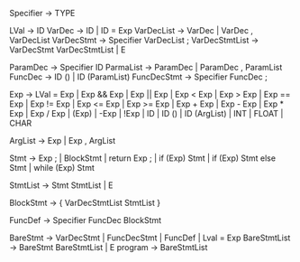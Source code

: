 Specifier -> TYPE

LVal -> ID
VarDec -> ID | ID = Exp
VarDecList -> VarDec | VarDec , VarDecList
VarDecStmt -> Specifier VarDecList ;
VarDecStmtList -> VarDecStmt VarDecStmtList | E

ParamDec -> Specifier ID
ParmaList -> ParamDec | ParamDec , ParamList
FuncDec -> ID () | ID (ParamList)
FuncDecStmt -> Specifier FuncDec ;

Exp -> LVal = Exp
    | Exp && Exp
    | Exp || Exp
    | Exp < Exp
    | Exp > Exp
    | Exp == Exp
    | Exp != Exp
    | Exp <= Exp
    | Exp >= Exp
    | Exp + Exp
    | Exp - Exp
    | Exp * Exp
    | Exp / Exp
    | (Exp)
    | -Exp
    | !Exp
    | ID
    | ID ()
    | ID (ArgList)
    | INT
    | FLOAT
    | CHAR

ArgList -> Exp | Exp , ArgList

Stmt -> Exp ;
    | BlockStmt
    | return Exp ;
    | if (Exp) Stmt
    | if (Exp) Stmt else Stmt
    | while (Exp) Stmt

StmtList -> Stmt StmtList | E

BlockStmt -> { VarDecStmtList StmtList }

FuncDef -> Specifier FuncDec BlockStmt

BareStmt -> VarDecStmt | FuncDecStmt | FuncDef | Lval = Exp
BareStmtList -> BareStmt BareStmtList | E
program -> BareStmtList
